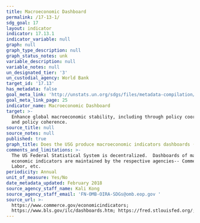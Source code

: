 ```yaml
---
title: Macroeconomic Dashboard
permalink: /17-13-1/
sdg_goal: 17
layout: indicator
indicator: 17.13.1
indicator_variable: null
graph: null
graph_type_description: null
graph_status_notes: unk
variable_description: null
variable_notes: null
un_designated_tier: '3'
un_custodial_agency: World Bank
target_id: '17.13'
has_metadata: false
goal_meta_link: 'http://unstats.un.org/sdgs/files/metadata-compilation/Metadata-Goal-17.pdf'
goal_meta_link_page: 25
indicator_name: Macroeconomic Dashboard
target: >-
  Enhance global macroeconomic stability, including through policy coordination
  and policy coherence.
source_title: null
source_notes: null
published: true
graph_title: Does the USG produce macroeconomic indicators dashboards (Y/N)?
comments_and_limitations: >-
  The US Federal Statistical System is decentralized.  Dashboards of major
  economic indicators are maintained by the respective agencies-- Commerce,
  Labor, etc.
periodicity: Annual
unit_of_measure: Yes/No
date_metadata_updated: February 2018
source_agency_staff_name: Kali Kong
source_agency_staff_email: 'FN-OMB-OIRA-SDGs@omb.eop.gov '
source_url: >-
  https://www.commerce.gov/economicindicators;
  https://www.bls.gov/ilc/dashboards.htm; https://fred.stlouisfed.org/;
---
```

